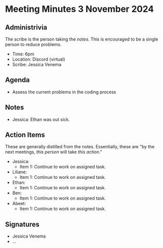 # Meeting Minutes 3 November 2024

## Administrivia

The scribe is the person taking the _notes_. This is encouraged to be a single person to reduce problems.
* Time: 6pm
* Location: Discord (virtual)
* Scribe: Jessica Venema

## Agenda

* Assess the current problems in the coding process

## Notes

* Jessica: Ethan was out sick.

## Action Items

These are generally distilled from the notes. Essentially, these are "by the next meetings, _this person_ will take _this action_."
* Jessica: 
  * Item 1: Continue to work on assigned task.
* Liliane: 
  * Item 1: Continue to work on assigned task.
* Ethan: 
  * Item 1: Continue to work on assigned task.
* Ben: 
  * Item 1: Continue to work on assigned task.
* Abeet: 
  * Item 1: Continue to work on assigned task.

## Signatures

* Jessica Venema
* ...
